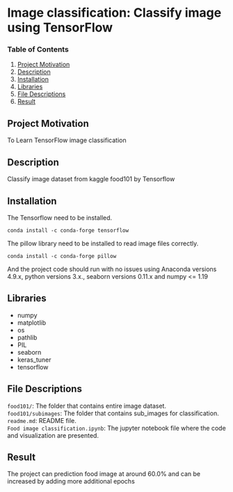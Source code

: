 # Image classification: Classify image using TensorFlow
### Table of Contents 
1. [Project Motivation](#Project-Motivation)
2. [Description](#Description)
3. [Installation](#Installation)
4. [Libraries](#Libraries)
5. [File Descriptions](#File-Descriptions)
6. [Result](#Result)

## Project Motivation
To Learn TensorFlow image classification

## Description
Classify image dataset from kaggle food101 by Tensorflow 

## Installation

The Tensorflow need to be installed.

```conda install -c conda-forge tensorflow```

The pillow library need to be installed to read image files correctly.

```conda install -c conda-forge pillow``` 

And the project code should run with no issues using Anaconda versions 4.9.x, python versions 3.x., seaborn versions 0.11.x and numpy <= 1.19</br>

## Libraries
* numpy
* matplotlib
* os
* pathlib
* PIL
* seaborn
* keras_tuner
* tensorflow

## File Descriptions
```food101/```: The folder that contains entire image dataset. <br/>
```food101/subimages```: The folder that contains sub_images for classification. <br/>
```readme.md```: README file. <br/>
```Food image classification.ipynb```: The jupyter notebook file where the code and visualization are presented. <br/>

## Result

The project can prediction food image at around 60.0% and can be increased by adding more additional epochs <br/>
